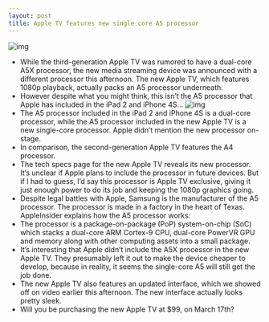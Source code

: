 ```yaml
---
layout: post
title: Apple TV features new single core A5 processor
---
```

![img](http://media.idownloadblog.com/wp-content/uploads/2012/03/Apple-TV-3-1080p.jpg)
* While the third-generation Apple TV was rumored to have a dual-core A5X processor, the new media streaming device was announced with a different processor this afternoon. The new Apple TV, which features 1080p playback, actually packs an A5 processor underneath.
* However despite what you might think, this isn’t the A5 processor that Apple has included in the iPad 2 and iPhone 4S…
![img](http://media.idownloadblog.com/wp-content/uploads/2012/03/A5-single-core.png)
* The A5 processor included in the iPad 2 and iPhone 4S is a dual-core processor, while the A5 processor included in the new Apple TV is a new single-core processor. Apple didn’t mention the new processor on-stage.
* In comparison, the second-generation Apple TV features the A4 processor.
* The tech specs page for the new Apple TV reveals its new processor. It’s unclear if Apple plans to include the processor in future devices. But if I had to guess, I’d say this processor is Apple TV exclusive, giving it just enough power to do its job and keeping the 1080p graphics going.
* Despite legal battles with Apple, Samsung is the manufacturer of the A5 processor. The processor is made in a factory in the heart of Texas. AppleInsider explains how the A5 processor works:
* The processor is a package-on-package (PoP) system-on-chip (SoC) which stacks a dual-core ARM Cortex-9 CPU, dual-core PowerVR GPU and memory along with other computing assets into a small package.
* It’s interesting that Apple didn’t include the A5X processor in the new Apple TV. They presumably left it out to make the device cheaper to develop, because in reality, it seems the single-core A5 will still get the job done.
* The new Apple TV also features an updated interface, which we showed off on video earlier this afternoon. The new interface actually looks pretty sleek.
* Will you be purchasing the new Apple TV at $99, on March 17th?

